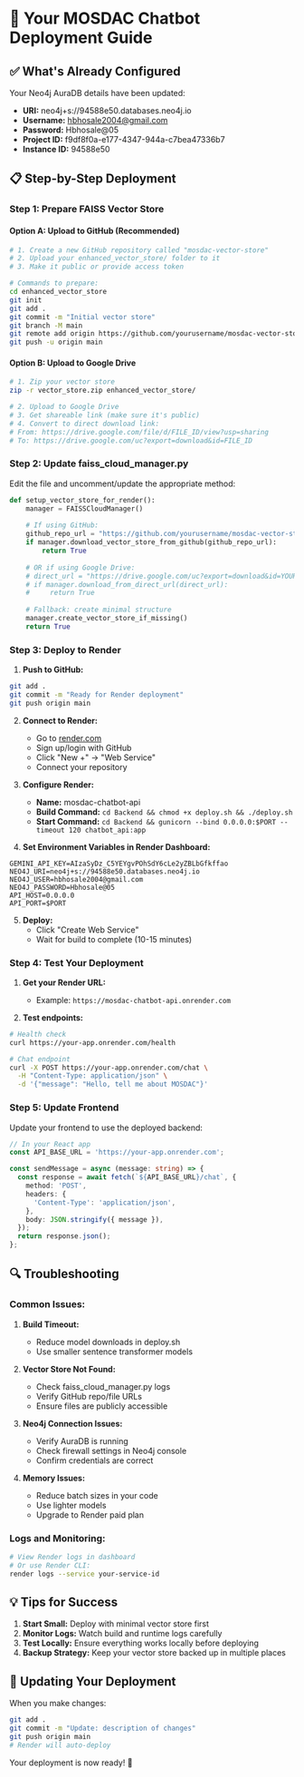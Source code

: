 # 🚀 Your MOSDAC Chatbot Deployment Guide

## ✅ What's Already Configured

Your Neo4j AuraDB details have been updated:
- **URI:** neo4j+s://94588e50.databases.neo4j.io
- **Username:** hbhosale2004@gmail.com
- **Password:** Hbhosale@05
- **Project ID:** f9df8f0a-e177-4347-944a-c7bea47336b7
- **Instance ID:** 94588e50

## 📋 Step-by-Step Deployment

### Step 1: Prepare FAISS Vector Store

#### Option A: Upload to GitHub (Recommended)
```bash
# 1. Create a new GitHub repository called "mosdac-vector-store"
# 2. Upload your enhanced_vector_store/ folder to it
# 3. Make it public or provide access token

# Commands to prepare:
cd enhanced_vector_store
git init
git add .
git commit -m "Initial vector store"
git branch -M main
git remote add origin https://github.com/yourusername/mosdac-vector-store.git
git push -u origin main
```

#### Option B: Upload to Google Drive
```bash
# 1. Zip your vector store
zip -r vector_store.zip enhanced_vector_store/

# 2. Upload to Google Drive
# 3. Get shareable link (make sure it's public)
# 4. Convert to direct download link:
# From: https://drive.google.com/file/d/FILE_ID/view?usp=sharing
# To: https://drive.google.com/uc?export=download&id=FILE_ID
```

### Step 2: Update faiss_cloud_manager.py

Edit the file and uncomment/update the appropriate method:

```python
def setup_vector_store_for_render():
    manager = FAISSCloudManager()
    
    # If using GitHub:
    github_repo_url = "https://github.com/yourusername/mosdac-vector-store"
    if manager.download_vector_store_from_github(github_repo_url):
        return True
    
    # OR if using Google Drive:
    # direct_url = "https://drive.google.com/uc?export=download&id=YOUR_FILE_ID"
    # if manager.download_from_direct_url(direct_url):
    #     return True
    
    # Fallback: create minimal structure
    manager.create_vector_store_if_missing()
    return True
```

### Step 3: Deploy to Render

1. **Push to GitHub:**
```bash
git add .
git commit -m "Ready for Render deployment"
git push origin main
```

2. **Connect to Render:**
   - Go to [render.com](https://render.com)
   - Sign up/login with GitHub
   - Click "New +" → "Web Service"
   - Connect your repository

3. **Configure Render:**
   - **Name:** mosdac-chatbot-api
   - **Build Command:** `cd Backend && chmod +x deploy.sh && ./deploy.sh`
   - **Start Command:** `cd Backend && gunicorn --bind 0.0.0.0:$PORT --timeout 120 chatbot_api:app`

4. **Set Environment Variables in Render Dashboard:**
```
GEMINI_API_KEY=AIzaSyDz_C5YEYgvPOhSdY6cLe2yZBLbGfkffao
NEO4J_URI=neo4j+s://94588e50.databases.neo4j.io
NEO4J_USER=hbhosale2004@gmail.com
NEO4J_PASSWORD=Hbhosale@05
API_HOST=0.0.0.0
API_PORT=$PORT
```

5. **Deploy:**
   - Click "Create Web Service"
   - Wait for build to complete (10-15 minutes)

### Step 4: Test Your Deployment

1. **Get your Render URL:**
   - Example: `https://mosdac-chatbot-api.onrender.com`

2. **Test endpoints:**
```bash
# Health check
curl https://your-app.onrender.com/health

# Chat endpoint
curl -X POST https://your-app.onrender.com/chat \
  -H "Content-Type: application/json" \
  -d '{"message": "Hello, tell me about MOSDAC"}'
```

### Step 5: Update Frontend

Update your frontend to use the deployed backend:

```typescript
// In your React app
const API_BASE_URL = 'https://your-app.onrender.com';

const sendMessage = async (message: string) => {
  const response = await fetch(`${API_BASE_URL}/chat`, {
    method: 'POST',
    headers: {
      'Content-Type': 'application/json',
    },
    body: JSON.stringify({ message }),
  });
  return response.json();
};
```

## 🔍 Troubleshooting

### Common Issues:

1. **Build Timeout:**
   - Reduce model downloads in deploy.sh
   - Use smaller sentence transformer models

2. **Vector Store Not Found:**
   - Check faiss_cloud_manager.py logs
   - Verify GitHub repo/file URLs
   - Ensure files are publicly accessible

3. **Neo4j Connection Issues:**
   - Verify AuraDB is running
   - Check firewall settings in Neo4j console
   - Confirm credentials are correct

4. **Memory Issues:**
   - Reduce batch sizes in your code
   - Use lighter models
   - Upgrade to Render paid plan

### Logs and Monitoring:
```bash
# View Render logs in dashboard
# Or use Render CLI:
render logs --service your-service-id
```

## 💡 Tips for Success

1. **Start Small:** Deploy with minimal vector store first
2. **Monitor Logs:** Watch build and runtime logs carefully
3. **Test Locally:** Ensure everything works locally before deploying
4. **Backup Strategy:** Keep your vector store backed up in multiple places

## 🔄 Updating Your Deployment

When you make changes:
```bash
git add .
git commit -m "Update: description of changes"
git push origin main
# Render will auto-deploy
```

Your deployment is now ready! 🎉
